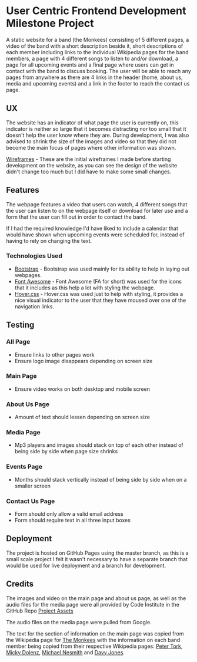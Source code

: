 # User Centric Frontend Development Milestone Project

A static website for a band (the Monkees) consisting of 5 different pages, a video of the band with a short description beside it, short descriptions of each member including links to the individual Wikipedia pages for the band members, a page with 4 different songs to listen to and/or download, a page for all upcoming events and a final page where users can get in contact with the band to discuss booking. The user will be able to reach any pages from anywhere as there are 4 links in the header (home, about us, media and upcoming events) and a link in the footer to reach the contact us page.

## UX
The website has an indicator of what page the user is currently on, this indicator is neither so large that it becomes distracting nor too small that it doesn't help the user know where they are. During development, I was also advised to shrink the size of the images and video so that they did not become the main focus of pages where other information was shown.

[Wireframes](https://imgur.com/a/HvqAaRb) - These are the initial wireframes I made before starting development on the website, as you can see the design of the website didn't change too much but I did have to make some small changes.

## Features

The webpage features a video that users can watch, 4 different songs that the user can listen to on the webpage itself or download for later use and a form that the user can fill out in order to contact the band.

If I had the required knowledge I'd have liked to include a calendar that would have shown when upcoming events were scheduled for, instead of having to rely on changing the text.

### Technologies Used
- [Bootstrap](https://getbootstrap.com/) - Bootstrap was used mainly for its ability to help in laying out webpages.
- [Font Awesome](https://fontawesome.com/) - Font Awesome (FA for short) was used for the icons that it includes as this help a lot with styling the webpage.
- [Hover.css](http://ianlunn.github.io/Hover/) - Hover.css was used just to help with styling, it provides a nice visual indicator to the user that they have moused over one of the navigation links.

## Testing
### All Page
- Ensure links to other pages work
- Ensure logo image disappears depending on screen size
### Main Page
- Ensure video works on both desktop and mobile screen
### About Us Page
- Amount of text should lessen depending on screen size
### Media Page
- Mp3 players and images should stack on top of each other instead of being side by side when page size shrinks
### Events Page
- Months should stack vertically instead of being side by side when on a smaller screen
### Contact Us Page
- Form should only allow a valid email address
- Form should require text in all three input boxes
## Deployment
The project is hosted on GitHub Pages using the master branch, as this is a small scale project I felt it wasn't necessary to have a separate branch that would be used for live deployment and a branch for development.

## Credits
The images and video on the main page and about us page, as well as the audio files for the media page were all provided by Code Institute in the GitHub Repo [Project Assets](https://github.com/Code-Institute-Org/project-assets)

The audio files on the media page were pulled from Google.

The text for the section of information on the main page was copied from the Wikipedia page for [The Monkees](https://en.wikipedia.org/wiki/The_Monkees) with the information on each band member being copied from their respective Wikipedia pages: [Peter Tork](https://en.wikipedia.org/wiki/Peter_Tork), [Micky Dolenz](https://en.wikipedia.org/wiki/Micky_Dolenz), [Michael Nesmith](https://en.wikipedia.org/wiki/Michael_Nesmith) and [Davy Jones](https://en.wikipedia.org/wiki/Davy_Jones_(musician)).
